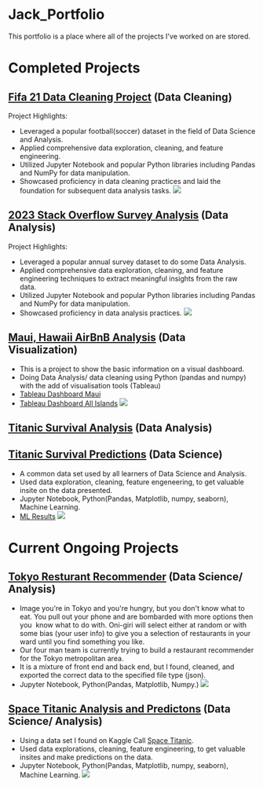 # Jack_Portfolio
This portfolio is a place where all of the projects I've worked on are stored. 

# Completed Projects
## [Fifa 21 Data Cleaning Project](https://github.com/Jack-Merrett/fifa_data_cleaning_project) (Data Cleaning)
Project Highlights:
- Leveraged a popular football(soccer) dataset in the field of Data Science and Analysis.
- Applied comprehensive data exploration, cleaning, and feature engineering.
- Utilized Jupyter Notebook and popular Python libraries including Pandas and NumPy for data manipulation.
- Showcased proficiency in data cleaning practices and laid the foundation for subsequent data analysis tasks.
![](https://frontofficesports.com/wp-content/uploads/2022/11/FOS-22-11.21-World-Cup-Earners-Mbappe.jpg)

## [2023 Stack Overflow Survey Analysis](https://github.com/Jack-Merrett/stack_overflow_2023_survey_analysis_project) (Data Analysis)
Project Highlights:
- Leveraged a popular annual survey dataset to do some Data Analysis.
- Applied comprehensive data exploration, cleaning, and feature engineering techniques to extract meaningful insights from the raw data.
- Utilized Jupyter Notebook and popular Python libraries including Pandas and NumPy for data manipulation.
- Showcased proficiency in data analysis practices.
![](https://www.itprotoday.com/sites/itprotoday.com/files/styles/article_featured_retina/public/Stack-Overflow-2023-developer-survey.png?itok=jAlY3m72)


## [Maui, Hawaii AirBnB Analysis](https://github.com/Jack-Merrett/hawaii_airbnb) (Data Visualization)
- This is a project to show the basic information on a visual dashboard.
- Doing Data Analysis/ data cleaning using Python (pandas and numpy) with the add of visualisation tools (Tableau)
- [Tableau Dashboard Maui](https://public.tableau.com/app/profile/jack.merrett/viz/MauiAirBnBDashboard/Dashboard1#1)
- [Tableau Dashboard All Islands](https://public.tableau.com/authoring/IslandAirBnBOverview/Dashboard1#3)
![](https://i.insider.com/607dbae474da0300181e27fb?width=1000&format=jpeg&auto=webp)

## [Titanic Survival Analysis](https://github.com/Jack-Merrett/data-titanic_disaster) (Data Analysis)
## [Titanic Survival Predictions](https://github.com/Jack-Merrett/titanic-ML-predictions) (Data Science)
- A common data set used by all learners of Data Science and Analysis.
- Used data exploration, cleaning, feature engeneering, to get valuable insite on the data presented. 
- Jupyter Notebook, Python(Pandas, Matplotlib, numpy, seaborn), Machine Learning.
- [ML Results](https://scontent.fhnl3-2.fna.fbcdn.net/v/t39.30808-6/363324254_3268950690063577_8860086203355879948_n.jpg?_nc_cat=104&ccb=1-7&_nc_sid=730e14&_nc_ohc=PqV0tREye0kAX8GKmfW&_nc_ht=scontent.fhnl3-2.fna&oh=00_AfAnX1PJHBxtC3P7AXfEtkYV9AmZDhr8-x772fyruSOwsQ&oe=64C347C7)
![](https://www.nyckel.com/blog/images/2021/titanic-kaggle-hero.jpg)


# Current Ongoing Projects
## [Tokyo Resturant Recommender](https://github.com/Wolfinbarger/OniGiri) (Data Science/ Analysis)
- Image you're in Tokyo and you're hungry, but you don't know what to eat. You pull out your phone and are bombarded with more options then you  know what to do with. Oni-giri will select either at random or with some bias (your user info) to give you a selection of restaurants in your ward until you find something you like.
- Our four man team is currently trying to build a restaurant recommender for the Tokyo metropolitan area.
- It is a mixture of front end and back end, but I found, cleaned, and exported the correct data to the specified file type (json).
- Jupyter Notebook, Python(Pandas, Matplotlib, Numpy.)
![](https://cdn.cheapoguides.com/wp-content/uploads/sites/2/2020/05/akihabara-iStock-484915982-1024x683.jpg)

## [Space Titanic Analysis and Predictons](https://github.com/Jack-Merrett/space-titanic-project) (Data Science/ Analysis)
- Using a data set I found on Kaggle Call [Space Titanic](https://www.kaggle.com/competitions/spaceship-titanic).
- Used data explorations, cleaning, feature engineering, to get valuable insites and make predictions on the data.
- Jupyter Notebook, Python(Pandas, Matplotlib, numpy, seaborn), Machine Learning.
![](https://miro.medium.com/v2/resize:fit:640/1*q4Di1NuAoDwm0ErFuJhG5g.jpeg)
